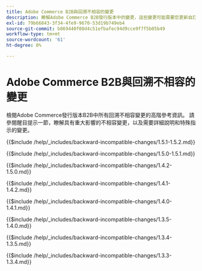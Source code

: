 ```yaml
---
title: Adobe Commerce B2B與回溯不相容的變更
description: 瞭解Adobe Commerce B2B發行版本中的變更，這些變更可能需要您更新自訂程式碼。
exl-id: 79b66843-3f34-4fe9-9670-53d19b749eb4
source-git-commit: b869440f08d4c51efbafec94d9cce9f7f5b05b49
workflow-type: tm+mt
source-wordcount: '61'
ht-degree: 0%

---
```


# Adobe Commerce B2B與回溯不相容的變更

檢閱Adobe Commerce發行版本B2B中所有回溯不相容變更的高階參考資訊。 請參閱醒目提示一節，瞭解具有重大影響的不相容變更，以及需要詳細說明和特殊指示的變更。

{{$include /help/_includes/backward-incompatible-changes/1.5.1-1.5.2.md}}

{{$include /help/_includes/backward-incompatible-changes/1.5.0-1.5.1.md}}

{{$include /help/_includes/backward-incompatible-changes/1.4.2-1.5.0.md}}

{{$include /help/_includes/backward-incompatible-changes/1.4.1-1.4.2.md}}

{{$include /help/_includes/backward-incompatible-changes/1.4.0-1.4.1.md}}

{{$include /help/_includes/backward-incompatible-changes/1.3.5-1.4.0.md}}

{{$include /help/_includes/backward-incompatible-changes/1.3.4-1.3.5.md}}

{{$include /help/_includes/backward-incompatible-changes/1.3.3-1.3.4.md}}
